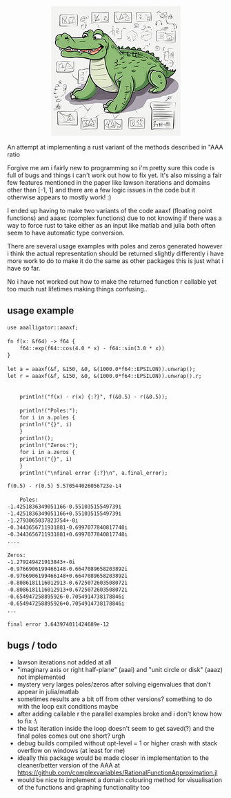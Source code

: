 <p align="center">
<img src="img/aaalligator3.jpg" />

An attempt at implementing a rust variant of the methods described in "AAA ratio
 
Forgive me am i fairly new to programming so i'm pretty sure this code is full of bugs and things i can't work out how to fix yet. It's also missing a fair few features mentioned in the paper like lawson iterations and domains other than [-1, 1] and there are a few logic issues in the code but it otherwise appears to mostly work! :)

I ended up having to make two variants of the code aaaxf (floating point functions) and aaaxc (complex functions) due to not knowing if there was a way to force rust to take either as an input like matlab and julia both often seem to have automatic type conversion.

There are several usage examples with poles and zeros generated however i think the actual representation should be returned slightly differently i have more work to do to make it do the same as other packages this is just what i have so far.

No i have not worked out how to make the returned function r callable yet too much rust lifetimes making things confusing..
</p>

## usage example
```
use aaalligator::aaaxf;

fn f(x: &f64) -> f64 {
    f64::exp(f64::cos(4.0 * x) - f64::sin(3.0 * x))
}

let a = aaaxf(&f, &150, &0, &(1000.0*f64::EPSILON)).unwrap();
let r = aaaxf(&f, &150, &0, &(1000.0*f64::EPSILON)).unwrap().r;


    println!("f(x) - r(x) {:?}", f(&0.5) - r(&0.5));

    println!("Poles:");
    for i in a.poles {
    println!("{}", i)    
    }
    println!();
    println!("Zeros:");
    for i in a.zeros {
    println!("{}", i)    
    }
    println!("\nfinal error {:?}\n", a.final_error);
```
```
f(0.5) - r(0.5) 5.570544026056723e-14

    Poles:
-1.4251836349051166-0.55103515549739i
-1.4251836349051166+0.55103515549739i
-1.2793065037823754+-0i
-0.3443656711931881-0.6997077840817748i
-0.3443656711931881+0.6997077840817748i
....

Zeros:
-1.279249421913843+-0i
-0.9766906199466148-0.6647089658203892i
-0.9766906199466148+0.6647089658203892i
-0.8086181116012913-0.6725072603508072i
-0.8086181116012913+0.6725072603508072i
-0.654947258895926-0.7054914738178846i
-0.654947258895926+0.7054914738178846i
...

final error 3.643974011424689e-12
```

## bugs / todo
- lawson iterations not added at all
- "imaginary axis or right half-plane" (aaai) and "unit circle or disk" (aaaz) not implemented
- mystery very larges poles/zeros after solving eigenvalues that don't appear in julia/matlab
- sometimes results are a bit off from other versions? something to do with the loop exit conditions maybe
- after adding callable r the parallel examples broke and i don't know how to fix :\
- the last iteration inside the loop doesn't seem to get saved(?) and the final poles comes out one short? urgh
- debug builds compiled without opt-level = 1 or higher crash with stack overflow on windows (at least for me)
- ideally this package would be made closer in implementation to the cleaner/better version of the AAA at https://github.com/complexvariables/RationalFunctionApproximation.jl
- would be nice to implement a domain colouring method for visualisation of the functions and graphing functionality too
